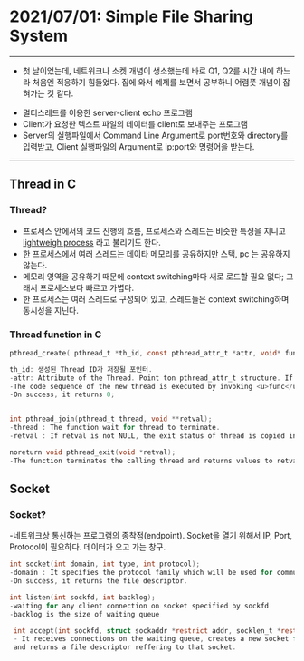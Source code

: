 # 2021/07/01: Simple File Sharing System
---
- 첫 날이었는데, 네트워크나 소켓 개념이 생소했는데 바로 Q1, Q2를 시간 내에 하느라 처음엔 적응하기 힘들었다.   집에 와서 예제를 보면서 공부하니 어렴풋 개념이 잡혀가는 것 같다.  
* 멀티스레드를 이용한 server-client echo 프로그램
* Client가 요청한 텍스트 파일의 데이터를 client로 보내주는 프로그램
* Server의 실행파일에서 Command Line Argument로 port번호와 directory를 입력받고, Client 실행파일의 Argument로 ip:port와 명령어을 받는다.

---
## Thread in C
### Thread?
- 프로세스 안에서의 코드 진행의 흐름, 프로세스와 스레드는 비슷한 특성을 지니고 <u>lightweigh process</u> 라고 불리기도 한다.
- 한 프로세스에서 여러 스레드는 데이타 메모리를 공유하지만 스택, pc 는 공유하지 않는다. 
- 메모리 영역을 공유하기 때문에 context switching마다 새로 로드할 필요 없다; 그래서 프로세스보다 빠르고 가볍다.
- 한 프로세스는 여러 스레드로 구성되어 있고, 스레드들은 context switching하며 동시성을 지닌다. 
### Thread function in C
~~~c
pthread_create( pthread_t *th_id, const pthread_attr_t *attr, void* func, void *arg )

th_id: 생성된 Thread ID가 저장될 포인터.
-attr: Attribute of the Thread. Point ton pthread_attr_t structure. If Null, default.
-The code sequence of the new thread is executed by invoking <u>func</u>
-On success, it returns 0;


int pthread_join(pthread_t thread, void **retval);
-thread : The function wait for thread to terminate. 
-retval : If retval is not NULL, the exit status of thread is copied into <u>retval</u>

noreturn void pthread_exit(void *retval);
-The function terminates the calling thread and returns values to retval 
~~~
## Socket 
### Socket?
-네트워크상 통신하는 프로그램의 종착점(endpoint). Socket을 열기 위해서 IP, Port, Protocol이 필요하다. 
데이터가 오고 가는 창구.
~~~c
int socket(int domain, int type, int protocol);
-domain : It specifies the protocol family which will be used for commucacation.
-On success, it returns the file descriptor.

int listen(int sockfd, int backlog);
-waiting for any client connection on socket specified by sockfd
-backlog is the size of waiting queue

 int accept(int sockfd, struct sockaddr *restrict addr, socklen_t *restrict addrlen);
 - It receives connections on the waiting queue, creates a new socket for that connection 
 and returns a file descriptor reffering to that socket.
 
 ~~~
 
 
 
